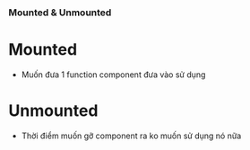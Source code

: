 ### Mounted & Unmounted

# Mounted
- Muốn đưa 1 function component đưa vào sử dụng

# Unmounted
- Thời điểm muốn gỡ component ra ko muốn sử dụng nó nữa